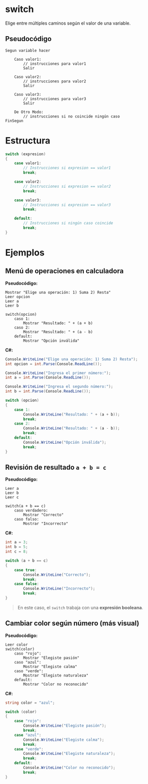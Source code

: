 # switch

Elige entre múltiples caminos según el valor de una variable.

## Pseudocódigo

```
Segun variable hacer

    Caso valor1:
        // instrucciones para valor1
        Salir

    Caso valor2:
        // instrucciones para valor2
        Salir

    Caso valor3:
        // instrucciones para valor3
        Salir

    De Otro Modo:
        // instrucciones si no coincide ningún caso
FinSegun
```

# Estructura

```C#
switch (expresion)
{
    case valor1:
        // Instrucciones si expresion == valor1
        break;

    case valor2:
        // Instrucciones si expresion == valor2
        break;

    case valor3:
        // Instrucciones si expresion == valor3
        break;

    default:
        // Instrucciones si ningún caso coincide
        break;
}

```

# Ejemplos

<!-- tres ejemplos -->

## Menú de operaciones en calculadora

**Pseudocódigo:**

```
Mostrar "Elige una operación: 1) Suma 2) Resta"
Leer opcion
Leer a
Leer b

switch(opcion)
    caso 1:
        Mostrar "Resultado: " + (a + b)
    caso 2:
        Mostrar "Resultado: " + (a - b)
    default:
        Mostrar "Opción inválida"
```

**C#:**

```csharp
Console.WriteLine("Elige una operación: 1) Suma 2) Resta");
int opcion = int.Parse(Console.ReadLine());

Console.WriteLine("Ingresa el primer número:");
int a = int.Parse(Console.ReadLine());

Console.WriteLine("Ingresa el segundo número:");
int b = int.Parse(Console.ReadLine());

switch (opcion)
{
    case 1:
        Console.WriteLine("Resultado: " + (a + b));
        break;
    case 2:
        Console.WriteLine("Resultado: " + (a - b));
        break;
    default:
        Console.WriteLine("Opción inválida");
        break;
}
```

## Revisión de resultado `a + b = c`

**Pseudocódigo:**

```
Leer a
Leer b
Leer c

switch(a + b == c)
    caso verdadero:
        Mostrar "Correcto"
    caso falso:
        Mostrar "Incorrecto"
```

**C#:**

```csharp
int a = 3;
int b = 5;
int c = 8;

switch (a + b == c)
{
    case true:
        Console.WriteLine("Correcto");
        break;
    case false:
        Console.WriteLine("Incorrecto");
        break;
}
```

> En este caso, el `switch` trabaja con una **expresión booleana**.

## Cambiar color según número (más visual)

**Pseudocódigo:**

```
Leer color
switch(color)
    caso "rojo":
        Mostrar "Elegiste pasión"
    caso "azul":
        Mostrar "Elegiste calma"
    caso "verde":
        Mostrar "Elegiste naturaleza"
    default:
        Mostrar "Color no reconocido"
```

**C#:**

```csharp
string color = "azul";

switch (color)
{
    case "rojo":
        Console.WriteLine("Elegiste pasión");
        break;
    case "azul":
        Console.WriteLine("Elegiste calma");
        break;
    case "verde":
        Console.WriteLine("Elegiste naturaleza");
        break;
    default:
        Console.WriteLine("Color no reconocido");
        break;
}
```
